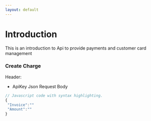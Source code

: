 ```yaml
---
layout: default
---
```

# Introduction

This is an introduction to Api to provide payments and customer card management

### Create Charge
Header:
- ApiKey
Json Request Body
```js
// Javascript code with syntax highlighting.
{
 "Invoice":""
 "Amount":""
}
```
